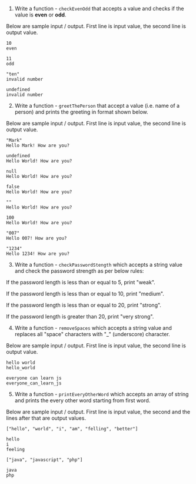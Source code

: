 1. Write a function - `checkEvenOdd` that accepts a value and checks if the value is **even** or **odd**.

Below are sample input / output. First line is input value, the second line is output value.

```
10
even
```

```
11
odd
```

```
"ten"
invalid number
```

```
undefined
invalid number
```

2. Write a function - `greetThePerson` that accept a value (i.e. name of a person) and prints the greeting in format shown below.

Below are sample input / output. First line is input value, the second line is output value.

```
"Mark"
Hello Mark! How are you?
```

```
undefined
Hello World! How are you?
```

```
null
Hello World! How are you?
```

```
false
Hello World! How are you?
```

```
""
Hello World! How are you?
```

```
100
Hello World! How are you?
```

```
"007"
Hello 007! How are you?
```

```
"1234"
Hello 1234! How are you?
```

3. Write a function - `checkPasswordStength` which accepts a string value and check the password strength as per below rules:

If the password length is less than or equal to 5, print "weak".

If the password length is less than or equal to 10, print "medium".

If the password length is less than or equal to 20, print "strong".

If the password length is greater than 20, print "very strong".


4. Write a function - `removeSpaces` which accepts a string value and replaces all "space" characters with "_" (underscore) character.

Below are sample input / output. First line is input value, the second line is output value.

```
hello world
hello_world
```

```
everyone can learn js
everyone_can_learn_js
```

5. Write a function - `printEveryOtherWord` which accepts an array of string and prints the every other word starting from first word.

Below are sample input / output. First line is input value, the second and the lines after that are output values.

```
["hello", "world", "i", "am", "felling", "better"]

hello
i
feeling
```

```
["java", "javascript", "php"]

java
php
```
